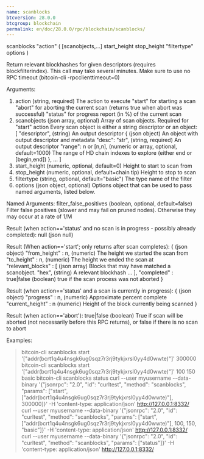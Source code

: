 ```yaml
---
name: scanblocks
btcversion: 28.0.0
btcgroup: blockchain
permalink: en/doc/28.0.0/rpc/blockchain/scanblocks/
---
```


scanblocks "action" ( [scanobjects,...] start_height stop_height "filtertype" options )

Return relevant blockhashes for given descriptors (requires blockfilterindex).
This call may take several minutes. Make sure to use no RPC timeout (bitcoin-cli -rpcclienttimeout=0)

Arguments:
1. action                        (string, required) The action to execute
                                 "start" for starting a scan
                                 "abort" for aborting the current scan (returns true when abort was successful)
                                 "status" for progress report (in %) of the current scan
2. scanobjects                   (json array, optional) Array of scan objects. Required for "start" action
                                 Every scan object is either a string descriptor or an object:
     [
       "descriptor",             (string) An output descriptor
       {                         (json object) An object with output descriptor and metadata
         "desc": "str",          (string, required) An output descriptor
         "range": n or [n,n],    (numeric or array, optional, default=1000) The range of HD chain indexes to explore (either end or [begin,end])
       },
       ...
     ]
3. start_height                  (numeric, optional, default=0) Height to start to scan from
4. stop_height                   (numeric, optional, default=chain tip) Height to stop to scan
5. filtertype                    (string, optional, default="basic") The type name of the filter
6. options                       (json object, optional) Options object that can be used to pass named arguments, listed below.

Named Arguments:
filter_false_positives    (boolean, optional, default=false) Filter false positives (slower and may fail on pruned nodes). Otherwise they may occur at a rate of 1/M

Result (when action=='status' and no scan is in progress - possibly already completed):
null    (json null)

Result (When action=='start'; only returns after scan completes):
{                              (json object)
  "from_height" : n,           (numeric) The height we started the scan from
  "to_height" : n,             (numeric) The height we ended the scan at
  "relevant_blocks" : [        (json array) Blocks that may have matched a scanobject.
    "hex",                     (string) A relevant blockhash
    ...
  ],
  "completed" : true|false     (boolean) true if the scan process was not aborted
}

Result (when action=='status' and a scan is currently in progress):
{                          (json object)
  "progress" : n,          (numeric) Approximate percent complete
  "current_height" : n     (numeric) Height of the block currently being scanned
}

Result (when action=='abort'):
true|false    (boolean) True if scan will be aborted (not necessarily before this RPC returns), or false if there is no scan to abort

Examples:
> bitcoin-cli scanblocks start '["addr(bcrt1q4u4nsgk6ug0sqz7r3rj9tykjxrsl0yy4d0wwte)"]' 300000
> bitcoin-cli scanblocks start '["addr(bcrt1q4u4nsgk6ug0sqz7r3rj9tykjxrsl0yy4d0wwte)"]' 100 150 basic
> bitcoin-cli scanblocks status
> curl --user myusername --data-binary '{"jsonrpc": "2.0", "id": "curltest", "method": "scanblocks", "params": ["start", ["addr(bcrt1q4u4nsgk6ug0sqz7r3rj9tykjxrsl0yy4d0wwte)"], 300000]}' -H 'content-type: application/json' http://127.0.0.1:8332/
> curl --user myusername --data-binary '{"jsonrpc": "2.0", "id": "curltest", "method": "scanblocks", "params": ["start", ["addr(bcrt1q4u4nsgk6ug0sqz7r3rj9tykjxrsl0yy4d0wwte)"], 100, 150, "basic"]}' -H 'content-type: application/json' http://127.0.0.1:8332/
> curl --user myusername --data-binary '{"jsonrpc": "2.0", "id": "curltest", "method": "scanblocks", "params": ["status"]}' -H 'content-type: application/json' http://127.0.0.1:8332/



